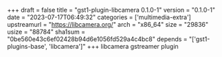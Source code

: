 +++
draft = false
title = "gst1-plugin-libcamera 0.1.0-1"
version = "0.1.0-1"
date = "2023-07-17T06:49:32"
categories = ['multimedia-extra']
upstreamurl = "https://libcamera.org/"
arch = "x86_64"
size = "29836"
usize = "88784"
sha1sum = "0be560e43c6ef02428b94d6e1056fd529a4c4bc8"
depends = "['gst1-plugins-base', 'libcamera']"
+++
libcamera gstreamer plugin